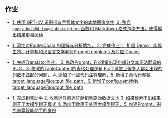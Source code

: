 ## 作业

* [1. 使用 GPT-4V 识别带有手写体文字的本地图像文件, 2. 整合 `query_base64_image_description` 函数和 Markdown 格式渲染方法，使得输出结果更易阅读](https://github.com/ProtectedInventory/openai-quickstart/commit/3afbf39a8a24160d598f032a8b1a73d2f6c50b63)  

* [1. 添加对RouterChain 的理解与分析增加， 2. 完成作业二, 扩展 Demo：实现生物、计算机和汉语言文学老师PromptTemplates 及对应 Chains](https://github.com/ProtectedInventory/openai-quickstart/commit/5a03e80a625bf3aa2a56b7a4912fd9a69e1287b7)  

* [1. 完成Translator作业， 2. 修改Prompt，Fix课堂出现的部分文本无法翻译的BUG，3. 修改的TableContent的表格处理逻辑,Fix了课堂上很多人都会出现的列数不匹配的问题， 4. 添加了一些代码注释理解，5. 新增了命令行参数target_language和output_file_path，6. 新增了config.yaml参数target_language和output_file_path](https://github.com/ProtectedInventory/openai-quickstart/commit/cd41d1e739ac4407da3f0ddd4da08bd75fa0545b)  

* [1. 完成销售助手 2. 收集远洋航运订舱销售原始数据文本 3. 如果检索不出结果则开了大模型聊天模式 4. 添加函数用于处理大模型聊天，5. 构建Prompt，避免暴露智能助手的身份](https://github.com/ProtectedInventory/openai-quickstart/commit/8b27abde877ceff1f1464672ad23515a49f3789d)  

